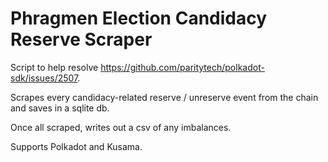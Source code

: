 # Phragmen Election Candidacy Reserve Scraper

Script to help resolve https://github.com/paritytech/polkadot-sdk/issues/2507.

Scrapes every candidacy-related reserve / unreserve event from the chain and saves in a sqlite db.

Once all scraped, writes out a csv of any imbalances.

Supports Polkadot and Kusama.
